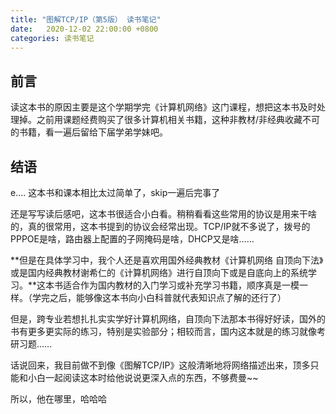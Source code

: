 ```yaml
---
title: "图解TCP/IP（第5版） 读书笔记"
date:   2020-12-02 22:00:00 +0800
categories: 读书笔记
---
```


## 前言

读这本书的原因主要是这个学期学完《计算机网络》这门课程，想把这本书及时处理掉。之前用课题经费购买了很多计算机相关书籍，这种非教材/非经典收藏不可的书籍，看一遍后留给下届学弟学妹吧。

## 结语

e.... 这本书和课本相比太过简单了，skip一遍后完事了

还是写写读后感吧，这本书很适合小白看。稍稍看看这些常用的协议是用来干啥的，真的很常用，这本书提到的协议会经常出现。TCP/IP就不多说了，拨号的PPPOE是啥，路由器上配置的子网掩码是啥，DHCP又是啥……

**但是在具体学习中，我个人还是喜欢用国外经典教材《计算机网络 自顶向下法》或是国内经典教材谢希仁的《计算机网络》进行自顶向下或是自底向上的系统学习。**这本书适合作为国内教材的入门学习或补充学习书籍，顺序真是一模一样。（学完之后，能够像这本书向小白科普就代表知识点了解的还行了）

但是，跨专业若想扎扎实实学好计算机网络，自顶向下法那本书得好好读，国外的书有更多更实际的练习，特别是实验部分；相较而言，国内这本就是的练习就像考研习题……

话说回来，我目前做不到像《图解TCP/IP》这般清晰地将网络描述出来，顶多只能和小白一起阅读这本时给他说说更深入点的东西，不够费曼~~

所以，他在哪里，哈哈哈